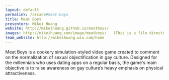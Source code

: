```yaml
---
layout: default
permalink: /arcade#meat-boys
title: Meat Boys
presenters: Mikei Huang
website: http://mikeihuang.github.io/meatboys/
images: http://mikeihuang.com/image/meatboys/   (This is a file directory to several images)
team_website: http://mikeihuang.wix.com/home
---
```

Meat Boys is a cookery simulation-styled video game created to comment on the normalization of sexual objectification in gay culture. Designed for the millennials who uses dating apps on a regular basis, the game's main objective is to raise awareness on gay culture’s heavy emphasis on physical attractiveness.
